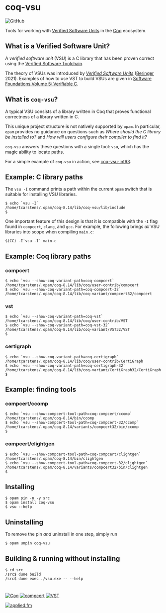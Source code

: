 # coq-vsu

![GitHub](https://img.shields.io/github/license/appliedfm/coq-vsu)

Tools for working with [Verified Software Units](https://softwarefoundations.cis.upenn.edu/vc-current/VSU_intro.html) in the [Coq](https://coq.inria.fr/) ecosystem.


## What is a Verified Software Unit?

A *verified software unit* (VSU) is a C library that has been proven correct using the [Verified Software Toolchain](https://vst.cs.princeton.edu/).

The theory of VSUs was introduced by *[Verified Software Units](https://link.springer.com/chapter/10.1007/978-3-030-72019-3_5)* ([Beringer](https://www.cs.princeton.edu/~eberinge/) 2021). Examples of how to use VST to build VSUs are given in [Software Foundations Volume 5: Verifiable C](https://softwarefoundations.cis.upenn.edu/vc-current/toc.html).


## What is `coq-vsu`?

A typical VSU consists of a library written in Coq that proves functional correctness of a library written in C.

This unique project structure is not natively supported by `opam`. In particular, `opam` provides no guidance on questions such as *Where should the C library be installed to?* and *How will users configure their compiler to find it?*

`coq-vsu` answers these questions with a single tool: `vsu`, which has the magic ability to locate paths.

For a simple example of `coq-vsu` in action, see [coq-vsu-int63](https://github.com/appliedfm/coq-vsu-int63).


## Example: C library paths

The `vsu -I` command prints a path within the current `opam` switch that is suitable for installing VSU libraries.

```console
$ echo `vsu -I`
/home/tcarstens/.opam/coq-8.14/lib/coq-vsu/lib/include
$
```

One important feature of this design is that it is compatible with the `-I` flag found in `compcert`, `clang`, and `gcc`. For example, the following brings *all* VSU libraries into scope when compiling `main.c`:

    $(CC) -I`vsu -I` main.c


## Example: Coq library paths

### compcert

```console
$ echo `vsu --show-coq-variant-path=coq-compcert`
/home/tcarstens/.opam/coq-8.14/lib/coq/user-contrib/compcert
$ echo `vsu --show-coq-variant-path=coq-compcert-32`
/home/tcarstens/.opam/coq-8.14/lib/coq-variant/compcert32/compcert
```

### vst

```console
$ echo `vsu --show-coq-variant-path=coq-vst`
/home/tcarstens/.opam/coq-8.14/lib/coq/user-contrib/VST
$ echo `vsu --show-coq-variant-path=coq-vst-32`
/home/tcarstens/.opam/coq-8.14/lib/coq-variant/VST32/VST
$
```

### certigraph

```console
$ echo `vsu --show-coq-variant-path=coq-certigraph`
/home/tcarstens/.opam/coq-8.14/lib/coq/user-contrib/CertiGraph
$ echo `vsu --show-coq-variant-path=coq-certigraph-32`
/home/tcarstens/.opam/coq-8.14/lib/coq-variant/CertiGraph32/CertiGraph
$
```


## Example: finding tools

### compcert/ccomp

```console
$ echo `vsu --show-compcert-tool-path=coq-compcert/ccomp`
/home/tcarstens/.opam/coq-8.14/bin/ccomp
$ echo `vsu --show-compcert-tool-path=coq-compcert-32/ccomp`
/home/tcarstens/.opam/coq-8.14/variants/compcert32/bin/ccomp
$
```

### compcert/clightgen

```console
$ echo `vsu --show-compcert-tool-path=coq-compcert/clightgen`
/home/tcarstens/.opam/coq-8.14/bin/clightgen
$ echo `vsu --show-compcert-tool-path=coq-compcert-32/clightgen`
/home/tcarstens/.opam/coq-8.14/variants/compcert32/bin/clightgen
$
```


## Installing

```console
$ opam pin -n -y src
$ opam install coq-vsu
$ vsu --help
```


## Uninstalling

To remove the pin *and* uninstall in one step, simply run

```console
$ opam unpin coq-vsu
```

## Building & running without installing

```console
$ cd src
/src$ dune build
/src$ dune exec ./vsu.exe -- --help
```

#

[![Coq](https://img.shields.io/badge/-Coq-royalblue)](https://github.com/coq/coq)
[![compcert](https://img.shields.io/badge/-compcert-orangered)](https://compcert.org/)
[![VST](https://img.shields.io/badge/-VST-navy)](https://vst.cs.princeton.edu/)

[![applied.fm](https://img.shields.io/badge/-applied.fm-orchid)](https://applied.fm)
